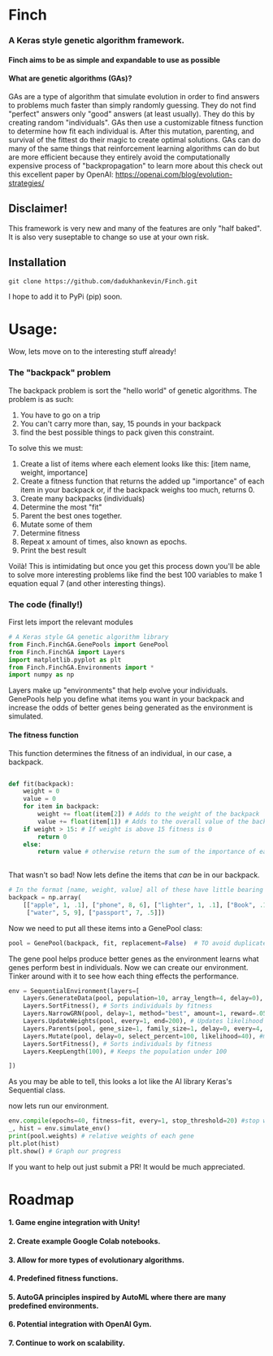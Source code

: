 # Finch
### A Keras style genetic algorithm framework.
#### Finch aims to be as simple and expandable to use as possible
#### What are genetic algorithms (GAs)?
GAs are a type of algorithm that simulate evolution in order to find answers to problems 
much faster than simply randomly guessing. They do not find "perfect" answers only "good" answers (at least usually). 
They do this by creating random "individuals". GAs then use a customizable fitness
function to determine how fit each individual is. After this mutation, parenting, and survival of the fittest do their magic to create
optimal solutions. GAs can do many of the same things that reinforcement learning algorithms can do but 
are more efficient because they entirely avoid the computationally expensive process of "backpropagation"
to learn more about this check out this excellent paper by OpenAI: https://openai.com/blog/evolution-strategies/
##  Disclaimer!
This framework is very new and many of the features are only "half baked". It is also very suseptable to change so use at your own risk.
## Installation 
```git clone https://github.com/dadukhankevin/Finch.git```

I hope to add it to PyPi (pip) soon.
# Usage:
Wow, lets move on to the interesting stuff already!
### The "backpack" problem
The backpack problem is sort the "hello world" of genetic algorithms.
The problem is as such:

1. You have to go on a trip
2. You can't carry more than, say, 15 pounds in your backpack
3. find the best possible things to pack given this constraint.

To solve this we must:
1. Create a list of items where each element looks like this: [item name, weight, importance]
2. Create a fitness function that returns the added up "importance" of each item in your backpack or, if the backpack weighs too much, returns 0.
3. Create many backpacks (individuals)
4. Determine the most "fit"
5. Parent the best ones together.
6. Mutate some of them
7. Determine fitness
8. Repeat x amount of times, also known as epochs.
9. Print the best result

Voilà! This is intimidating but once you get this process down you'll be able to solve more interesting problems like find the best 100 variables to make 1 equation equal 7 (and other interesting things).

### The code (finally!)
First lets import the relevant modules
```python
# A Keras style GA genetic algorithm library
from Finch.FinchGA.GenePools import GenePool
from Finch.FinchGA import Layers
import matplotlib.pyplot as plt
from Finch.FinchGA.Environments import *
import numpy as np
```
Layers make up "environments" that help evolve your individuals. GenePools help you define what items you want in your backpack and increase the odds of better genes being generated as the environment is simulated.


#### The fitness function
This function determines the fitness of an individual, in our case, a backpack.
```python

def fit(backpack):
    weight = 0 
    value = 0
    for item in backpack: 
        weight += float(item[2]) # Adds to the weight of the backpack
        value += float(item[1]) # Adds to the overall value of the backpack
    if weight > 15: # If weight is above 15 fitness is 0
        return 0
    else:
        return value # otherwise return the sum of the importance of each item in teh backpack
    
```
That wasn't so bad! Now lets define the items that _can_ be in our backpack.
```python
# In the format [name, weight, value] all of these have little bearing on reality.
backpack = np.array(
    [["apple", 1, .1], ["phone", 8, 6], ["lighter", 1, .1], ["Book", .1, 2], ["compass", 2, .4], ["flashlight", 1, 6],
     ["water", 5, 9], ["passport", 7, .5]])
```
Now we need to put all these items into a GenePool class:
```python
pool = GenePool(backpack, fit, replacement=False)  # TO avoid duplicates "replacement" must be false
```
The gene pool helps produce better genes as the environment learns what genes perform best in individuals. 
Now we can create our environment. Tinker around with it to see how each thing effects the performance.
```python
env = SequentialEnvironment(layers=[
    Layers.GenerateData(pool, population=10, array_length=4, delay=0), # Generates data
    Layers.SortFitness(), # Sorts individuals by fitness
    Layers.NarrowGRN(pool, delay=1, method="best", amount=1, reward=.05, penalty=.05, mn=.1, mx=100, every=1), # Calculates new weights
    Layers.UpdateWeights(pool, every=1, end=200), # Updates likelihood of specific 
    Layers.Parents(pool, gene_size=1, family_size=1, delay=0, every=4, method="best"), #Parents random individuals together
    Layers.Mutate(pool, delay=0, select_percent=100, likelihood=40), #mutates 40% ish of all of the individuals 
    Layers.SortFitness(), # Sorts individuals by fitness
    Layers.KeepLength(100), # Keeps the population under 100

])
```
As you may be able to tell, this looks a lot like the AI library Keras's Sequential class.

now lets run our environment.
```python
env.compile(epochs=40, fitness=fit, every=1, stop_threshold=20) #stop when value > 18
_, hist = env.simulate_env()
print(pool.weights) # relative weights of each gene
plt.plot(hist)
plt.show() # Graph our progress
```

If you want to help out just submit a PR! It would be much appreciated.

# Roadmap
#### 1. Game engine integration with Unity!
#### 2. Create example Google Colab notebooks.
#### 3. Allow for more types of evolutionary algorithms.
#### 4. Predefined fitness functions.
#### 5. AutoGA principles inspired by AutoML where there are many predefined environments.
#### 6. Potential integration with OpenAI Gym.
#### 7. Continue to work on scalability.